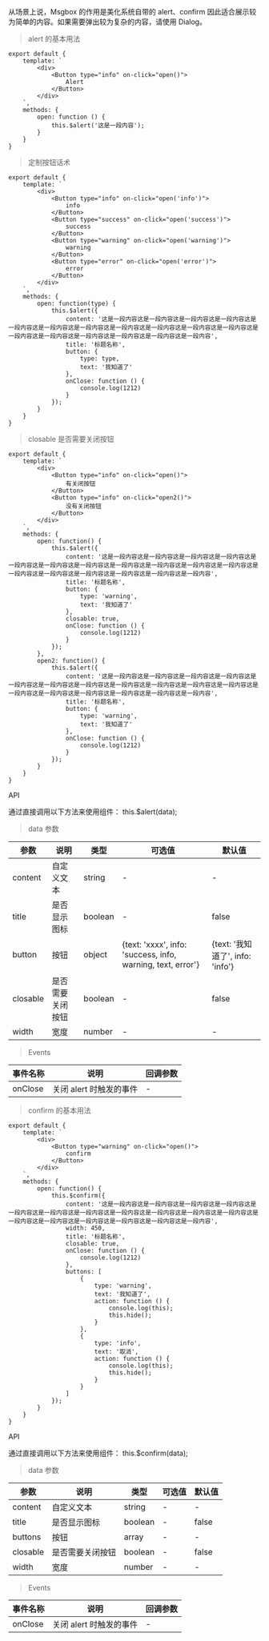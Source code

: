 从场景上说，Msgbox 的作用是美化系统自带的 alert、confirm 因此适合展示较为简单的内容。如果需要弹出较为复杂的内容，请使用 Dialog。

> alert 的基本用法

    export default {
        template: `
            <div>
                <Button type="info" on-click="open()">
                    Alert
                </Button>
            </div>
        `,
        methods: {
            open: function () {
                this.$alert('这是一段内容');
            }
        }
    }

> 定制按钮话术

    export default {
        template: `
            <div>
                <Button type="info" on-click="open('info')">
                    info
                </Button>
                <Button type="success" on-click="open('success')">
                    success
                </Button>
                <Button type="warning" on-click="open('warning')">
                    warning
                </Button>
                <Button type="error" on-click="open('error')">
                    error
                </Button>
            </div>
        `,
        methods: {
            open: function(type) {
                this.$alert({
                    content: '这是一段内容这是一段内容这是一段内容这是一段内容这是一段内容这是一段内容这是一段内容这是一段内容这是一段内容这是一段内容这是一段内容这是一段内容这是一段内容这是一段内容这是一段内容这是一段内容这是一段内容',
                    title: '标题名称',
                    button: {
                        type: type,
                        text: '我知道了'
                    },
                    onClose: function () {
                        console.log(1212)
                    }
                });
            }
        }
    }

> closable 是否需要关闭按钮

    export default {
        template: `
            <div>
                <Button type="info" on-click="open()">
                    有关闭按钮
                </Button>
                <Button type="info" on-click="open2()">
                    没有关闭按钮
                </Button>
            </div>
        `,
        methods: {
            open: function() {
                this.$alert({
                    content: '这是一段内容这是一段内容这是一段内容这是一段内容这是一段内容这是一段内容这是一段内容这是一段内容这是一段内容这是一段内容这是一段内容这是一段内容这是一段内容这是一段内容这是一段内容这是一段内容这是一段内容',
                    title: '标题名称',
                    button: {
                        type: 'warning',
                        text: '我知道了'
                    },
                    closable: true,
                    onClose: function () {
                        console.log(1212)
                    }
                });
            },
            open2: function() {
                this.$alert({
                    content: '这是一段内容这是一段内容这是一段内容这是一段内容这是一段内容这是一段内容这是一段内容这是一段内容这是一段内容这是一段内容这是一段内容这是一段内容这是一段内容这是一段内容这是一段内容这是一段内容这是一段内容',
                    title: '标题名称',
                    button: {
                        type: 'warning',
                        text: '我知道了'
                    },
                    onClose: function () {
                        console.log(1212)
                    }
                });
            }
        }
    }

API

通过直接调用以下方法来使用组件： this.$alert(data);

> data 参数

参数 | 说明 | 类型 | 可选值 | 默认值
---|---|---|---|---
content | 自定义文本 | string | - | -
title | 是否显示图标 | boolean | - | false
button | 按钮 | object | {text: 'xxxx', info: 'success, info, warning, text, error'} | {text: '我知道了', info: 'info'}
closable | 是否需要关闭按钮 | boolean | - | false
width | 宽度 | number | - | -

> Events

事件名称 | 说明 | 回调参数
---|---|---
onClose | 关闭 alert 时触发的事件 | -


> confirm 的基本用法

    export default {
        template: `
            <div>
                <Button type="warning" on-click="open()">
                    confirm
                </Button>
            </div>
        `,
        methods: {
            open: function() {
                this.$confirm({
                    content: '这是一段内容这是一段内容这是一段内容这是一段内容这是一段内容这是一段内容这是一段内容这是一段内容这是一段内容这是一段内容这是一段内容这是一段内容这是一段内容这是一段内容这是一段内容这是一段内容这是一段内容',
                    width: 450,
                    title: '标题名称',
                    closable: true,
                    onClose: function () {
                        console.log(1212)
                    },
                    buttons: [
                        {
                            type: 'warning',
                            text: '我知道了',
                            action: function () {
                                console.log(this);
                                this.hide();
                            }
                        },
                        {
                            type: 'info',
                            text: '取消',
                            action: function () {
                                console.log(this);
                                this.hide();
                            }
                        }
                    ]
                });
            }
        }
    }

API

通过直接调用以下方法来使用组件： this.$confirm(data);

> data 参数

参数 | 说明 | 类型 | 可选值 | 默认值
---|---|---|---|---
content | 自定义文本 | string | - | -
title | 是否显示图标 | boolean | - | false
buttons | 按钮 | array | - | -
closable | 是否需要关闭按钮 | boolean | - | false
width | 宽度 | number | - | -

> Events

事件名称 | 说明 | 回调参数
---|---|---
onClose | 关闭 alert 时触发的事件 | -
